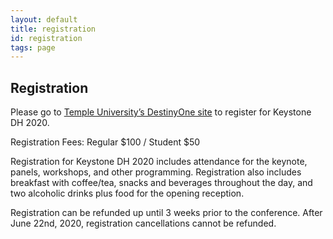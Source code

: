 ```yaml
---
layout: default
title: registration
id: registration
tags: page
---
```


## Registration

Please go to [Temple University’s DestinyOne site](https://noncredit.temple.edu/portal/events/reg/participantTypeSelection.do?method=load&entityId=36815699) to register for Keystone DH 2020. 

Registration Fees: Regular $100 / Student $50

Registration for Keystone DH 2020 includes attendance for the keynote, panels, workshops, and other programming. Registration also includes breakfast with coffee/tea, snacks and beverages throughout the day, and two alcoholic drinks plus food for the opening reception.
 
Registration can be refunded up until 3 weeks prior to the conference. After June 22nd, 2020, registration cancellations cannot be refunded.
